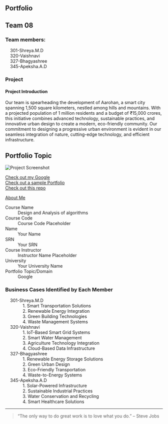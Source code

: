 ## Portfolio
## Team 08
### Team members:
<dl>
  <dt>&nbsp;&nbsp;&nbsp;&nbsp;301-Shreya.M.D</dt>
  <dt>&nbsp;&nbsp;&nbsp;&nbsp;320-Vaishnavi</dt>
  <dt>&nbsp;&nbsp;&nbsp;&nbsp;327-Bhagyashree</dt>
  <dt>&nbsp;&nbsp;&nbsp;&nbsp;345-Apeksha.A.D</dt>
</dl>

### Project
#### Project Introduction
Our team is spearheading the development of Aarohan, a smart city spanning 1,500 square kilometers, nestled among hills and mountains. With a projected population of 1 million residents and a budget of ₹15,000 crores, this initiative combines advanced technology, sustainable practices, and innovative urban design to create a modern, eco-friendly community. Our commitment to designing a progressive urban environment is evident in our seamless integration of nature, cutting-edge technology, and efficient infrastructure.

## Portfolio Topic

![Project Screenshot](assets/image.jpg)

[Check out my Google](https://www.google.com/)<br>
[Check out a sample Portfolio](https://jiyapalrecha35.github.io/Google.github.io/)<br>
[Check out this repo](https://github.com/hiteshchoudhary/apihub)<br>

[About Me](about.md)

<dl>
  <dt>Course Name</dt>
  <dd>Design and Analysis of algorithms</dd>
  <dt>Course Code</dt>
  <dd>Course Code Placeholder</dd>
  <dt>Name</dt>
  <dd>Your Name</dd>
  <dt>SRN</dt>
  <dd>Your SRN</dd>
  <dt>Course Instructor</dt>
  <dd>Instructor Name Placeholder</dd>
  <dt>University</dt>
  <dd>Your University Name</dd>
  <dt>Portfolio Topic/Domain</dt>
  <dd>Google</dd>
</dl>
<h3>Business Cases Identified by Each Member</h3>
<dl>
  <dt>&nbsp;&nbsp;&nbsp;&nbsp;301-Shreya.M.D</dt>
  <dd>&nbsp;&nbsp;&nbsp;&nbsp;1. Smart Transportation Solutions</dd>
  <dd>&nbsp;&nbsp;&nbsp;&nbsp;2. Renewable Energy Integration</dd>
  <dd>&nbsp;&nbsp;&nbsp;&nbsp;3. Green Building Technologies</dd>
  <dd>&nbsp;&nbsp;&nbsp;&nbsp;4. Waste Management Systems</dd>
  
  <dt>&nbsp;&nbsp;&nbsp;&nbsp;320-Vaishnavi</dt>
  <dd>&nbsp;&nbsp;&nbsp;&nbsp;1. IoT-Based Smart Grid Systems</dd>
  <dd>&nbsp;&nbsp;&nbsp;&nbsp;2. Smart Water Management</dd>
  <dd>&nbsp;&nbsp;&nbsp;&nbsp;3. Agriculture Technology Integration</dd>
  <dd>&nbsp;&nbsp;&nbsp;&nbsp;4. Cloud-Based Data Infrastructure</dd>

  <dt>&nbsp;&nbsp;&nbsp;&nbsp;327-Bhagyashree</dt>
  <dd>&nbsp;&nbsp;&nbsp;&nbsp;1. Renewable Energy Storage Solutions</dd>
  <dd>&nbsp;&nbsp;&nbsp;&nbsp;2. Green Urban Design</dd>
  <dd>&nbsp;&nbsp;&nbsp;&nbsp;3. Eco-Friendly Transportation</dd>
  <dd>&nbsp;&nbsp;&nbsp;&nbsp;4. Waste-to-Energy Systems</dd>

  <dt>&nbsp;&nbsp;&nbsp;&nbsp;345-Apeksha.A.D</dt>
  <dd>&nbsp;&nbsp;&nbsp;&nbsp;1. Solar-Powered Infrastructure</dd>
  <dd>&nbsp;&nbsp;&nbsp;&nbsp;2. Sustainable Industrial Practices</dd>
  <dd>&nbsp;&nbsp;&nbsp;&nbsp;3. Water Conservation and Recycling</dd>
  <dd>&nbsp;&nbsp;&nbsp;&nbsp;4. Smart Healthcare Solutions</dd>
</dl>

 

---

> “The only way to do great work is to love what you do.” – Steve Jobs
